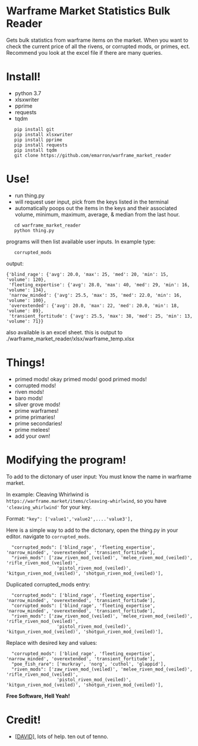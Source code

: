 # Warframe Market Statistics Bulk Reader

Gets bulk statistics from warframe items on the market. When you want to check the current price of all the rivens, or corrupted mods, or primes, ect. Recommend you look at the excel file if there are many queries.

# Install!

  - python 3.7
  - xlsxwriter
  - pprime
  - requests
  - tqdm
```
   pip install git
   pip install xlsxwriter
   pip install pprime
   pip install requests
   pip install tqdm
   git clone https://github.com/emarron/warframe_market_reader
```
   

# Use!

 - run thing.py
 - will request user input, pick from the keys listed in the terminal
 - automatically poops out the items in the keys and their associated volume, minimum, maximum, average, & median from the last hour.
```
   cd warframe_market_reader
   python thing.py
```
  programs will then list available user inputs. In example type:
```
   corrupted_mods
```
  output:
```
{'blind_rage': {'avg': 20.0, 'max': 25, 'med': 20, 'min': 15, 'volume': 120},
 'fleeting_expertise': {'avg': 28.0, 'max': 40, 'med': 29, 'min': 16, 'volume': 134},
 'narrow_minded': {'avg': 25.5, 'max': 35, 'med': 22.0, 'min': 16, 'volume': 100},
 'overextended': {'avg': 20.0, 'max': 22, 'med': 20.0, 'min': 18, 'volume': 89},
 'transient_fortitude': {'avg': 25.5, 'max': 38, 'med': 25, 'min': 13, 'volume': 71}}
```
  also available is an excel sheet. this is output to ./warframe_market_reader/xlsx/warframe_temp.xlsx
  
# Things!
 - primed mods! okay primed mods! good primed mods!
 - corrupted mods!
 - riven mods!
 - baro mods!
 - silver grove mods!
 - prime warframes!
 - prime primaries!
 - prime secondaries!
 - prime melees!
 - add your own!
 
 # Modifying the program!
  To add to the dictonary of user input: You must know the name in warframe market.
  
  In example: Cleaving Whirlwind is `https://warframe.market/items/cleaving-whirlwind`, so you have `'cleaving_whirlwind'` for your key.
  
  Format: `"key": ['value1','value2',....'value3'],`
  
  Here is a simple way to add to the dictonary, open the thing.py in your editor. navigate to `corrupted_mods`.
```
  "corrupted_mods": ['blind_rage', 'fleeting_expertise', 'narrow_minded', 'overextended', 'transient_fortitude'],
  "riven_mods": ['zaw_riven_mod_(veiled)', 'melee_riven_mod_(veiled)', 'rifle_riven_mod_(veiled)',
                   'pistol_riven_mod_(veiled)', 'kitgun_riven_mod_(veiled)', 'shotgun_riven_mod_(veiled)'],
```
  Duplicated corrupted_mods entry:
```
  "corrupted_mods": ['blind_rage', 'fleeting_expertise', 'narrow_minded', 'overextended', 'transient_fortitude'],
  "corrupted_mods": ['blind_rage', 'fleeting_expertise', 'narrow_minded', 'overextended', 'transient_fortitude'],
  "riven_mods": ['zaw_riven_mod_(veiled)', 'melee_riven_mod_(veiled)', 'rifle_riven_mod_(veiled)',
                   'pistol_riven_mod_(veiled)', 'kitgun_riven_mod_(veiled)', 'shotgun_riven_mod_(veiled)'],
``` 
  Replace with desired key and values:
```
  "corrupted_mods": ['blind_rage', 'fleeting_expertise', 'narrow_minded', 'overextended', 'transient_fortitude'],
  "poe_fish_rare": ['murkray', 'norg', 'cuthol', 'glappid'],
  "riven_mods": ['zaw_riven_mod_(veiled)', 'melee_riven_mod_(veiled)', 'rifle_riven_mod_(veiled)',
                   'pistol_riven_mod_(veiled)', 'kitgun_riven_mod_(veiled)', 'shotgun_riven_mod_(veiled)'],
```

**Free Software, Hell Yeah!**

# Credit!
 - [[DAVID]](https://github.com/dsluo), lots of help. ten out of tenno.

[//]: # (These are reference links used in the body of this note and get stripped out when the markdown processor does its job. There is no need to format nicely because it shouldn't be seen. Thanks SO - http://stackoverflow.com/questions/4823468/store-comments-in-markdown-syntax)


   [dill]: <https://github.com/joemccann/dillinger>
   [git-repo-url]: <https://github.com/joemccann/dillinger.git>
   [john gruber]: <http://daringfireball.net>
   [df1]: <http://daringfireball.net/projects/markdown/>
   [markdown-it]: <https://github.com/markdown-it/markdown-it>
   [Ace Editor]: <http://ace.ajax.org>
   [node.js]: <http://nodejs.org>
   [Twitter Bootstrap]: <http://twitter.github.com/bootstrap/>
   [jQuery]: <http://jquery.com>
   [@tjholowaychuk]: <http://twitter.com/tjholowaychuk>
   [express]: <http://expressjs.com>
   [AngularJS]: <http://angularjs.org>
   [Gulp]: <http://gulpjs.com>

   [PlDb]: <https://github.com/joemccann/dillinger/tree/master/plugins/dropbox/README.md>
   [PlGh]: <https://github.com/joemccann/dillinger/tree/master/plugins/github/README.md>
   [PlGd]: <https://github.com/joemccann/dillinger/tree/master/plugins/googledrive/README.md>
   [PlOd]: <https://github.com/joemccann/dillinger/tree/master/plugins/onedrive/README.md>
   [PlMe]: <https://github.com/joemccann/dillinger/tree/master/plugins/medium/README.md>
   [PlGa]: <https://github.com/RahulHP/dillinger/blob/master/plugins/googleanalytics/README.md>
